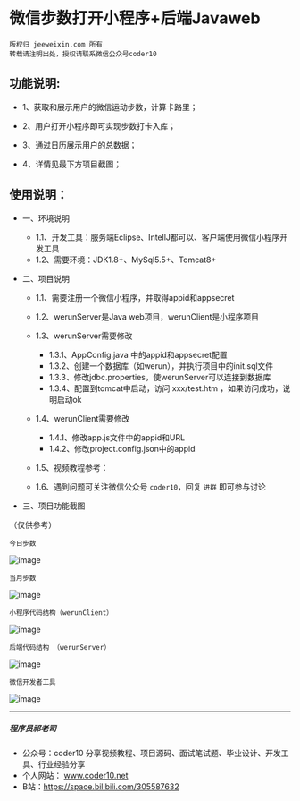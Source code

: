 # 微信步数打开小程序+后端Javaweb

    版权归 jeeweixin.com 所有
    转载请注明出处，授权请联系微信公众号coder10


## 功能说明:
* 1、获取和展示用户的微信运动步数，计算卡路里；

* 2、用户打开小程序即可实现步数打卡入库；

* 3、通过日历展示用户的总数据；

* 4、详情见最下方项目截图；


## 使用说明：
* 一、环境说明
    - 1.1、开发工具：服务端Eclipse、IntellJ都可以、客户端使用微信小程序开发工具
    - 1.2、需要环境：JDK1.8+、MySql5.5+、Tomcat8+


* 二、项目说明
    - 1.1、需要注册一个微信小程序，并取得appid和appsecret
    - 1.2、werunServer是Java web项目，werunClient是小程序项目
    - 1.3、werunServer需要修改
        - 1.3.1、AppConfig.java 中的appid和appsecret配置
        - 1.3.2、创建一个数据库（如werun），并执行项目中的init.sql文件
        - 1.3.3、修改jdbc.properties，使werunServer可以连接到数据库
        - 1.3.4、配置到tomcat中启动，访问 xxx/test.htm ，如果访问成功，说明启动ok

    - 1.4、werunClient需要修改
        - 1.4.1、修改app.js文件中的appid和URL
        - 1.4.2、修改project.config.json中的appid

    - 1.5、视频教程参考：

    - 1.6、遇到问题可关注微信公众号 `coder10`，回复 `进群` 即可参与讨论


* 三、项目功能截图

（仅供参考）

    今日步数

![image](https://github.com/qilaosi/FkWeRun/blob/master/images/2.png)

    当月步数

![image](https://github.com/qilaosi/FkWeRun/blob/master/images/3.png)

    小程序代码结构（werunClient）

![image](https://github.com/qilaosi/FkWeRun/blob/master/images/4.png)

    后端代码结构 （werunServer）

![image](https://github.com/qilaosi/FkWeRun/blob/master/images/5.png)

    微信开发者工具 

![image](https://github.com/qilaosi/FkWeRun/blob/master/images/1.png)


---
##### 程序员祁老司

* 公众号：coder10 
分享视频教程、项目源码、面试笔试题、毕业设计、开发工具、行业经验分享
* 个人网站：
www.coder10.net 
* B站：https://space.bilibili.com/305587632

